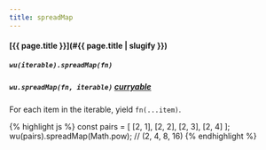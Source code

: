 ```yaml
---
title: spreadMap
---
```

#### [{{ page.title }}](#{{ page.title | slugify }})

##### `wu(iterable).spreadMap(fn)`

##### `wu.spreadMap(fn, iterable)` *[curryable](#curryable)*

For each item in the iterable, yield `fn(...item)`.

{% highlight js %}
const pairs = [
  [2, 1],
  [2, 2],
  [2, 3],
  [2, 4]
];
wu(pairs).spreadMap(Math.pow);
// (2, 4, 8, 16)
{% endhighlight %}
